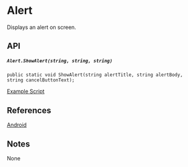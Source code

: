 # Alert
Displays an alert on screen.

## API
##### `Alert.ShowAlert(string, string, string)`
`public static void ShowAlert(string alertTitle, string alertBody, string cancelButtonText);`

[Example Script](../../../Assets/UnityMobileModuleDemo/Alert/DisplayAlert.cs)

## References
[Android](https://developer.android.com/reference/android/app/AlertDialog)

## Notes
None
